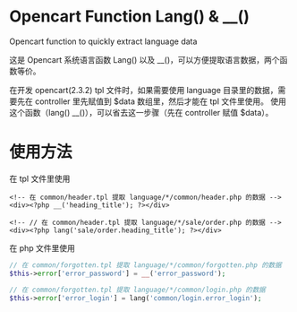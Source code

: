 # Opencart Function Lang() & __()

Opencart function to quickly extract language data

这是 Opencart 系统语言函数 Lang() 以及 __()，可以方便提取语言数据，两个函数等价。

在开发 opencart(2.3.2) tpl 文件时，如果需要使用 language 目录里的数据，需要先在 controller 里先赋值到 $data 数组里，然后才能在 tpl 文件里使用。
使用这个函数（lang() __()），可以省去这一步骤（先在 controller 赋值 $data）。

# 使用方法

在 tpl 文件里使用
```tpl
<!-- 在 common/header.tpl 提取 language/*/common/header.php 的数据 -->
<div><?php __('heading_title'); ?></div>

<!-- // 在 common/header.tpl 提取 language/*/sale/order.php 的数据 -->
<div><?php lang('sale/order.heading_title'); ?></div>
```

在 php 文件里使用
```php
// 在 common/forgotten.tpl 提取 language/*/common/forgotten.php 的数据
$this->error['error_password'] = __('error_password');

// 在 common/forgotten.tpl 提取 language/*/common/login.php 的数据
$this->error['error_login'] = lang('common/login.error_login');
```
